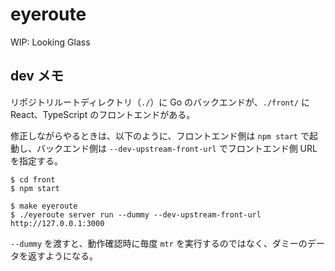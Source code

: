 # eyeroute
WIP: Looking Glass

## dev メモ

リポジトリルートディレクトリ（`./`）に Go のバックエンドが、`./front/` に React、TypeScript のフロントエンドがある。

修正しながらやるときは、以下のように、フロントエンド側は `npm start` で起動し、バックエンド側は `--dev-upstream-front-url` でフロントエンド側 URL を指定する。

```
$ cd front
$ npm start
```

```
$ make eyeroute
$ ./eyeroute server run --dummy --dev-upstream-front-url http://127.0.0.1:3000
```

`--dummy` を渡すと、動作確認時に毎度 `mtr` を実行するのではなく、ダミーのデータを返すようになる。
